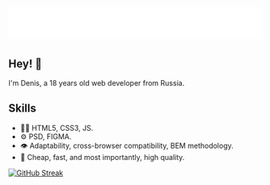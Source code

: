 <h1 align="center">
  <img src="https://github.com/deginidev/deginidev/blob/main/name.svg" alt="deginidev" />
</h1>

## Hey! 👋
I'm Denis, a 18 years old web developer from Russia.

## Skills
- 👨‍💻 HTML5, CSS3, JS.
- ⚙️ PSD, FIGMA.
- 👁️ Adaptability, cross-browser compatibility, BEM methodology.
- 💽 Cheap, fast, and most importantly, high quality.

[![GitHub Streak](http://github-readme-streak-stats.herokuapp.com?user=deginidev&theme=radical)](https://git.io/streak-stats)

